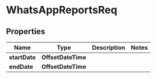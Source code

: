 

# WhatsAppReportsReq


## Properties

Name | Type | Description | Notes
------------ | ------------- | ------------- | -------------
**startDate** | **OffsetDateTime** |  | 
**endDate** | **OffsetDateTime** |  | 




